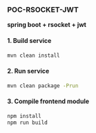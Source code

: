 ### **POC-RSOCKET-JWT**
**spring boot + rsocket + jwt**

#### 1. Build service
```bash
mvn clean install
```

#### 2. Run service
```bash
mvn clean package -Prun
```

#### 3. Compile frontend module
```bash
npm install
npm run build
``` 